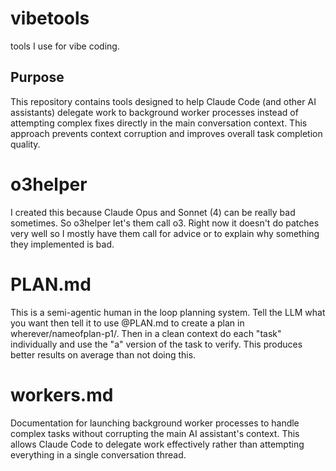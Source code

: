 # vibetools
tools I use for vibe coding.

## Purpose
This repository contains tools designed to help Claude Code (and other AI assistants) delegate work to background worker processes instead of attempting complex fixes directly in the main conversation context. This approach prevents context corruption and improves overall task completion quality.

# o3helper

I created this because Claude Opus and Sonnet (4) can be really bad sometimes. So o3helper let's them call o3. Right now it doesn't do patches very well so I mostly have them call for advice or to explain why something they implemented is bad.

# PLAN.md

This is a semi-agentic human in the loop planning system. Tell the LLM what you want then tell it to use @PLAN.md to create a plan in wherever/nameofplan-p1/. Then in a clean context do each "task" individually and use the "a" version of the task to verify. This produces better results on average than not doing this.

# workers.md

Documentation for launching background worker processes to handle complex tasks without corrupting the main AI assistant's context. This allows Claude Code to delegate work effectively rather than attempting everything in a single conversation thread.
